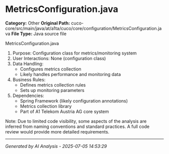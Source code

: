 # MetricsConfiguration.java

**Category:** Other
**Original Path:** cuco-core/src/main/java/at/a1ta/cuco/core/configuration/MetricsConfiguration.java
**File Type:** Java source file

MetricsConfiguration.java
1. Purpose: Configuration class for metrics/monitoring system
2. User Interactions: None (configuration class)
3. Data Handling:
   - Configures metrics collection
   - Likely handles performance and monitoring data
4. Business Rules:
   - Defines metrics collection rules
   - Sets up monitoring parameters
5. Dependencies:
   - Spring Framework (likely configuration annotations)
   - Metrics collection library
   - Part of A1 Telekom Austria AG core system

Note: Due to limited code visibility, some aspects of the analysis are inferred from naming conventions and standard practices. A full code review would provide more detailed requirements.

---
*Generated by AI Analysis - 2025-07-05 14:53:29*
